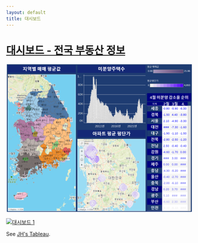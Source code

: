 ```yaml
---
layout: default
title: 대시보드
---
```


#                           [대시보드 - 전국 부동산 정보](https://public.tableau.com/app/profile/jeonghun.lee7492/viz/__17187283242660/1?publish=yes)

![대쉬보드](https://github.com/Timeleeh/skkufinal.github.io/blob/main/dash2.png?raw=true)

<div class='tableauPlaceholder' id='viz1718794656349' style='position: relative'>
  <noscript>
    <a href='#'><img alt='대시보드 1 ' src='https:&#47;&#47;public.tableau.com&#47;static&#47;images&#47;__&#47;__17187283242660&#47;1&#47;1_rss.png' style='border: none' />
    </a>
  </noscript>
  <object class='tableauViz'  style='display:none;'>
    <param name='host_url' value='https%3A%2F%2Fpublic.tableau.com%2F' /> 
    <param name='embed_code_version' value='3' /> 
    <param name='site_root' value='' />
    <param name='name' value='__17187283242660&#47;1' />
    <param name='tabs' value='no' />
    <param name='toolbar' value='yes' />
    <param name='static_image' value='https:&#47;&#47;public.tableau.com&#47;static&#47;images&#47;__&#47;__17187283242660&#47;1&#47;1.png' /> 
    <param name='animate_transition' value='yes' />
    <param name='display_static_image' value='yes' />
    <param name='display_spinner' value='yes' />
    <param name='display_overlay' value='yes' />
    <param name='display_count' value='yes' />
    <param name='language' value='ko-KR' />
    <param name='filter' value='publish=yes' />
  </object>
</div>                
<script type='text/javascript'>                    
  var divElement = document.getElementById('viz1718794656349');                    
  var vizElement = divElement.getElementsByTagName('object')[0];                    
  if ( divElement.offsetWidth > 800 ) { 
    vizElement.style.width='1000px';
    vizElement.style.height='827px';
  } else if ( divElement.offsetWidth > 500 ) { 
    vizElement.style.width='1000px';
    vizElement.style.height='827px';
  } else { 
    vizElement.style.width='100%';
    vizElement.style.height='1527px';
  }                     
  var scriptElement = document.createElement('script');                    
  scriptElement.src = 'https://public.tableau.com/javascripts/api/viz_v1.js';                    vizElement.parentNode.insertBefore(scriptElement, vizElement);                
</script>

See [JH's Tableau](https://public.tableau.com/app/profile/jeonghun.lee7492/viz/__17187283242660/1?publish=yes).
